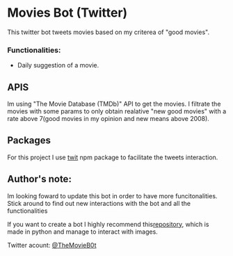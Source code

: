 # Movies Bot (Twitter)
This twitter bot tweets movies based on my criterea of "good movies".

### Functionalities:
* Daily suggestion of a movie.

## APIS
Im using "The Movie Database (TMDb)" API to get the movies. I filtrate the movies with some params to only obtain realative "new good movies" with a rate above 7(good movies in my opinion and new means above 2008).

## Packages
For this project I use [twit](https://github.com/ttezel/twit) npm package to facilitate the tweets interaction.

## Author's note:
Im looking foward to update this bot in order to have more funcitonalities. Stick around to find out new interactions with the bot and all the functionalities

If you want to create a bot I highly recommend this[repository](https://github.com/diegotf30/meme-bot), which is made in python and manage to interact with images.

Twitter acount: [@TheMovieB0t](https://twitter.com/TheMovieB0t)
